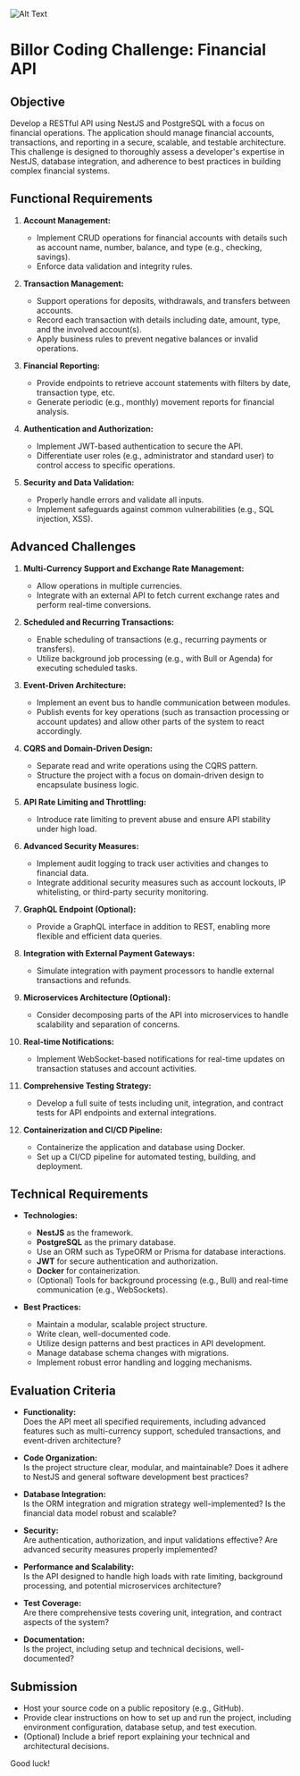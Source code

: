 ![Alt Text](https://billor.us/images/logo.svg)

# Billor Coding Challenge: Financial API

## Objective

Develop a RESTful API using NestJS and PostgreSQL with a focus on financial operations. The application should manage financial accounts, transactions, and reporting in a secure, scalable, and testable architecture. This challenge is designed to thoroughly assess a developer's expertise in NestJS, database integration, and adherence to best practices in building complex financial systems.

## Functional Requirements

1. **Account Management:**
   - Implement CRUD operations for financial accounts with details such as account name, number, balance, and type (e.g., checking, savings).
   - Enforce data validation and integrity rules.

2. **Transaction Management:**
   - Support operations for deposits, withdrawals, and transfers between accounts.
   - Record each transaction with details including date, amount, type, and the involved account(s).
   - Apply business rules to prevent negative balances or invalid operations.

3. **Financial Reporting:**
   - Provide endpoints to retrieve account statements with filters by date, transaction type, etc.
   - Generate periodic (e.g., monthly) movement reports for financial analysis.

4. **Authentication and Authorization:**
   - Implement JWT-based authentication to secure the API.
   - Differentiate user roles (e.g., administrator and standard user) to control access to specific operations.

5. **Security and Data Validation:**
   - Properly handle errors and validate all inputs.
   - Implement safeguards against common vulnerabilities (e.g., SQL injection, XSS).

## Advanced Challenges

1. **Multi-Currency Support and Exchange Rate Management:**
   - Allow operations in multiple currencies.
   - Integrate with an external API to fetch current exchange rates and perform real-time conversions.

2. **Scheduled and Recurring Transactions:**
   - Enable scheduling of transactions (e.g., recurring payments or transfers).
   - Utilize background job processing (e.g., with Bull or Agenda) for executing scheduled tasks.

3. **Event-Driven Architecture:**
   - Implement an event bus to handle communication between modules.
   - Publish events for key operations (such as transaction processing or account updates) and allow other parts of the system to react accordingly.

4. **CQRS and Domain-Driven Design:**
   - Separate read and write operations using the CQRS pattern.
   - Structure the project with a focus on domain-driven design to encapsulate business logic.

5. **API Rate Limiting and Throttling:**
   - Introduce rate limiting to prevent abuse and ensure API stability under high load.

6. **Advanced Security Measures:**
   - Implement audit logging to track user activities and changes to financial data.
   - Integrate additional security measures such as account lockouts, IP whitelisting, or third-party security monitoring.

7. **GraphQL Endpoint (Optional):**
   - Provide a GraphQL interface in addition to REST, enabling more flexible and efficient data queries.

8. **Integration with External Payment Gateways:**
   - Simulate integration with payment processors to handle external transactions and refunds.

9. **Microservices Architecture (Optional):**
   - Consider decomposing parts of the API into microservices to handle scalability and separation of concerns.

10. **Real-time Notifications:**
    - Implement WebSocket-based notifications for real-time updates on transaction statuses and account activities.

11. **Comprehensive Testing Strategy:**
    - Develop a full suite of tests including unit, integration, and contract tests for API endpoints and external integrations.

12. **Containerization and CI/CD Pipeline:**
    - Containerize the application and database using Docker.
    - Set up a CI/CD pipeline for automated testing, building, and deployment.

## Technical Requirements

- **Technologies:**
  - **NestJS** as the framework.
  - **PostgreSQL** as the primary database.
  - Use an ORM such as TypeORM or Prisma for database interactions.
  - **JWT** for secure authentication and authorization.
  - **Docker** for containerization.
  - (Optional) Tools for background processing (e.g., Bull) and real-time communication (e.g., WebSockets).

- **Best Practices:**
  - Maintain a modular, scalable project structure.
  - Write clean, well-documented code.
  - Utilize design patterns and best practices in API development.
  - Manage database schema changes with migrations.
  - Implement robust error handling and logging mechanisms.

## Evaluation Criteria

- **Functionality:**  
  Does the API meet all specified requirements, including advanced features such as multi-currency support, scheduled transactions, and event-driven architecture?

- **Code Organization:**  
  Is the project structure clear, modular, and maintainable? Does it adhere to NestJS and general software development best practices?

- **Database Integration:**  
  Is the ORM integration and migration strategy well-implemented? Is the financial data model robust and scalable?

- **Security:**  
  Are authentication, authorization, and input validations effective? Are advanced security measures properly implemented?

- **Performance and Scalability:**  
  Is the API designed to handle high loads with rate limiting, background processing, and potential microservices architecture?

- **Test Coverage:**  
  Are there comprehensive tests covering unit, integration, and contract aspects of the system?

- **Documentation:**  
  Is the project, including setup and technical decisions, well-documented?

## Submission

- Host your source code on a public repository (e.g., GitHub).
- Provide clear instructions on how to set up and run the project, including environment configuration, database setup, and test execution.
- (Optional) Include a brief report explaining your technical and architectural decisions.

Good luck!
